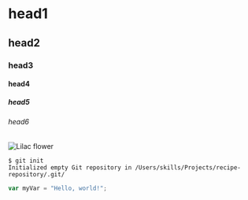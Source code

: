 # head1
## head2
### head3
#### head4
##### head5
###### head6

![Lilac flower](https://www.thespruce.com/thmb/QN8okH0tvPt8boOxo7s_tgwb6Zo=/4288x2848/filters:no_upscale():max_bytes(150000):strip_icc()/lilac-bushes-growing-tips-2132722_02-4a48e339ba9e46fd88261e388512840e.jpg)

```
$ git init
Initialized empty Git repository in /Users/skills/Projects/recipe-repository/.git/
```
``` javascript
var myVar = "Hello, world!";
```
